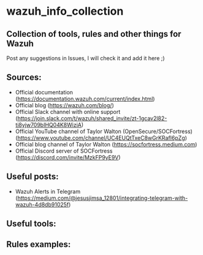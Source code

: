# wazuh_info_collection
## Collection of tools, rules and other things for Wazuh

Post any suggestions in Issues, I will check it and add it here ;)

## Sources:
  - Official documentation (https://documentation.wazuh.com/current/index.html)
  - Official blog (https://wazuh.com/blog/)
  - Official Slack channel with online support (https://join.slack.com/t/wazuh/shared_invite/zt-1gcav2l82-ti8yjw709bIHQ04K8WiziA)
  - Official YouTube channel of Taylor Walton (OpenSecure/SOCFortress) (https://www.youtube.com/channel/UC4EUQtTxeC8wGrKRafI6pZg)
  - Official blog channel of Taylor Walton (https://socfortress.medium.com)
  - Official Discord server of SOCFortress (https://discord.com/invite/MzkFP9yE9V)
## Useful posts:
  - Wazuh Alerts in Telegram (https://medium.com/@jesusjimsa_12801/integrating-telegram-with-wazuh-4d8db91025f)
  
## Useful tools:

## Rules examples:
